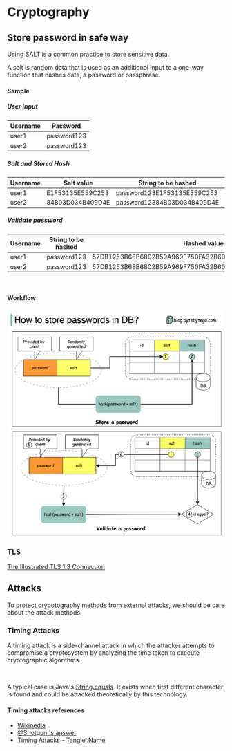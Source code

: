 # Cryptography

## Store password in safe way

Using [SALT](https://en.wikipedia.org/wiki/Salt_(cryptography)) is a common practice to store sensitive data. 

A salt is random data that is used as an additional input to a one-way function that hashes data, a password or passphrase.

#### Sample

##### User input
Username  |	Password
--------- | ---------
user1	| password123
user2 |	password123

##### Salt and Stored Hash

Username | Salt value	| String to be hashed	 | Hashed value = SHA256 (Password + Salt value)
--------- | --------- | --------- | ---------
user1	| E1F53135E559C253	| password123E1F53135E559C253	| 72AE25495A7981C40622D49F9A52E4F1565C90F048F59027BD9C8C8900D5C3D8
user2	| 84B03D034B409D4E	| password12384B03D034B409D4E	| B4B6603ABC670967E99C7E7F1389E40CD16E78AD38EB1468EC2AA1E62B8BED3A

##### Validate password

Username | String to be hashed	| Hashed value = SHA256
--------- | --------- | ---------
user1	| password123	| 57DB1253B68B6802B59A969F750FA32B60CB5CC8A3CB19B87DAC28F541DC4E2A
user2	| password123	| 57DB1253B68B6802B59A969F750FA32B60CB5CC8A3CB19B87DAC28F541DC4E2A

<br>

#### Workflow

![](https://raw.githubusercontent.com/GarfieldZHU/Aloha.zone.io/master/Crypto/.assets/store_pwd.jpeg)

### TLS 

[The Illustrated TLS 1.3 Connection](https://tls13.xargs.org/)


## Attacks

To protect crypotography methods from external attacks, we should be care about the attack methods. 

### Timing Attacks

A timing attack is a side-channel attack in which the attacker attempts to compromise a cryptosystem by analyzing the time taken to execute cryptographic algorithms. 

<br/>

A typical case is Java's [String.equals](https://www.w3schools.com/java/ref_string_equals.asp). It exists when first different character is found and could be attacked theoretically by this technology. 

#### Timing attacks references
- [Wikipedia](https://en.wikipedia.org/wiki/Timing_attack)
- [@Shotgun 's answer](https://www.zhihu.com/question/20156213)
- [Timing Attacks - Tanglei.Name](https://coolshell.cn/articles/21003.html)

